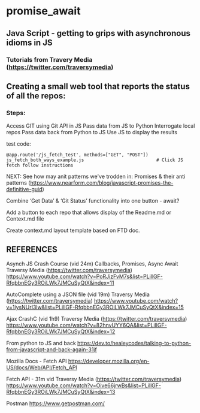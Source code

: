 # promise_await
## Java Script - getting to grips with asynchronous idioms in  JS
### Tutorials from Travery Media (https://twitter.com/traversymedia)


## Creating a small web tool that reports the status of all the repos:
### Steps:
Access GIT using Git API in JS
Pass data from JS to Python
Interrogate local repos
Pass data back from Python to JS
Use JS to display the results

test code:
```
@app.route('/js_fetch_test', methods=["GET", "POST"])
js_fetch_both_ways_example.js                           # Click JS fetch follow instructions
```

NEXT:
See how may anit patterns we've trodden in:
Promises & their anti patterns (https://www.nearform.com/blog/javascript-promises-the-definitive-guid)

Combine ‘Get Data’ & ‘Git Status’ functionality into one button - await?

Add a button to each repo that allows display of the Readme.md or Context.md file

Create context.md layout template based on FTD doc.



## REFERENCES
Asynch JS Crash Course (vid 24m) Callbacks, Promises, Async Await Traversy Media (https://twitter.com/traversymedia)
https://www.youtube.com/watch?v=PoRJizFvM7s&list=PLillGF-RfqbbnEGy3ROiLWk7JMCuSyQtX&index=11

AutoComplete using a JSON file (vid 19m) Traversy Media (https://twitter.com/traversymedia)
https://www.youtube.com/watch?v=1iysNUrI3lw&list=PLillGF-RfqbbnEGy3ROiLWk7JMCuSyQtX&index=15

Ajax CrashC (vid 1h9) Traversy Media (https://twitter.com/traversymedia)
https://www.youtube.com/watch?v=82hnvUYY6QA&list=PLillGF-RfqbbnEGy3ROiLWk7JMCuSyQtX&index=12

From python to JS and back
https://dev.to/healeycodes/talking-to-python-from-javascript-and-back-again-31jf

Mozilla Docs - Fetch API
https://developer.mozilla.org/en-US/docs/Web/API/Fetch_API

Fetch API - 31m vid Traversy Media (https://twitter.com/traversymedia)
https://www.youtube.com/watch?v=Oive66jrwBs&list=PLillGF-RfqbbnEGy3ROiLWk7JMCuSyQtX&index=13

Postman
https://www.getpostman.com/

